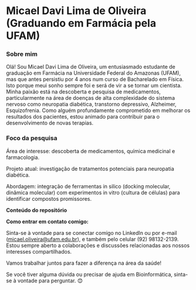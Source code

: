 # Micael Davi Lima de Oliveira (Graduando em Farmácia pela UFAM)

### Sobre mim
Olá! Sou Micael Davi Lima de Oliveira, um entusiasmado estudante de graduação em Farmácia na Universidade Federal do Amazonas (UFAM), mas que antes persistiu por 4 anos num curso de Bacharelado em Física. Isto porque meui sonho sempre foi e será de vir a se tornar um cientista. Minha paixão está na descoberta e pesquisa de medicamentos, particularmente na área de doenças de alta complexidade do sistema nervoso como neuropatia diabética, transtorno depressivo, Alzheimer, Esquizofrenia. Como alguém profundamente comprometido em melhorar os resultados dos pacientes, estou animado para contribuir para o desenvolvimento de novas terapias.

### Foco da pesquisa
Área de interesse: descoberta de medicamentos, química medicinal e farmacologia.

Projeto atual: investigação de tratamentos potenciais para neuropatia diabética. 

Abordagem: integração de ferramentas in silico (docking molecular, dinâmica molecular) com experimentos in vitro (cultura de células) para identificar compostos promissores. 

**Conteúdo do repositório**

**Como entrar em contato comigo:**

Sinta-se à vontade para se conectar comigo no LinkedIn ou por e-mail (micael.oliveira@ufam.edu.br), e também pelo celular (92) 98132-2139. Estou sempre aberto a colaborações e discussões relacionadas aos nossos interesses compartilhados. 

Vamos trabalhar juntos para fazer a diferença na área da saúde! 

Se você tiver alguma dúvida ou precisar de ajuda em Bioinformática, sinta-se à vontade para perguntar. 😊
